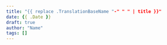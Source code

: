 ```yaml
---
title: "{{ replace .TranslationBaseName "-" " " | title }}"
date: {{ .Date }}
draft: true
author: "Name"
tags: []
---
```

